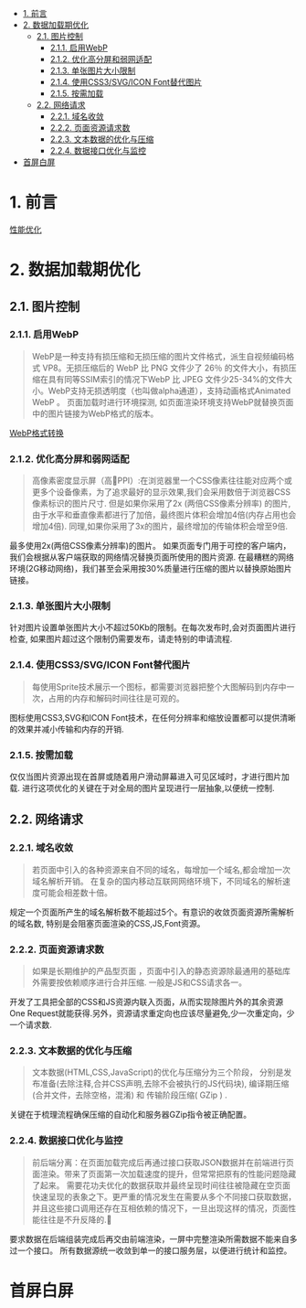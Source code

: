 <!-- TOC -->

- [1. 前言](#1-%E5%89%8D%E8%A8%80)
- [2. 数据加载期优化](#2-%E6%95%B0%E6%8D%AE%E5%8A%A0%E8%BD%BD%E6%9C%9F%E4%BC%98%E5%8C%96)
    - [2.1. 图片控制](#21-%E5%9B%BE%E7%89%87%E6%8E%A7%E5%88%B6)
        - [2.1.1. 启用WebP](#211-%E5%90%AF%E7%94%A8webp)
        - [2.1.2. 优化高分屏和弱网适配](#212-%E4%BC%98%E5%8C%96%E9%AB%98%E5%88%86%E5%B1%8F%E5%92%8C%E5%BC%B1%E7%BD%91%E9%80%82%E9%85%8D)
        - [2.1.3. 单张图片大小限制](#213-%E5%8D%95%E5%BC%A0%E5%9B%BE%E7%89%87%E5%A4%A7%E5%B0%8F%E9%99%90%E5%88%B6)
        - [2.1.4. 使用CSS3/SVG/ICON Font替代图片](#214-%E4%BD%BF%E7%94%A8css3svgicon-font%E6%9B%BF%E4%BB%A3%E5%9B%BE%E7%89%87)
        - [2.1.5. 按需加载](#215-%E6%8C%89%E9%9C%80%E5%8A%A0%E8%BD%BD)
    - [2.2. 网络请求](#22-%E7%BD%91%E7%BB%9C%E8%AF%B7%E6%B1%82)
        - [2.2.1. 域名收敛](#221-%E5%9F%9F%E5%90%8D%E6%94%B6%E6%95%9B)
        - [2.2.2. 页面资源请求数](#222-%E9%A1%B5%E9%9D%A2%E8%B5%84%E6%BA%90%E8%AF%B7%E6%B1%82%E6%95%B0)
        - [2.2.3. 文本数据的优化与压缩](#223-%E6%96%87%E6%9C%AC%E6%95%B0%E6%8D%AE%E7%9A%84%E4%BC%98%E5%8C%96%E4%B8%8E%E5%8E%8B%E7%BC%A9)
        - [2.2.4. 数据接口优化与监控](#224-%E6%95%B0%E6%8D%AE%E6%8E%A5%E5%8F%A3%E4%BC%98%E5%8C%96%E4%B8%8E%E7%9B%91%E6%8E%A7)
- [首屏白屏](#%E9%A6%96%E5%B1%8F%E7%99%BD%E5%B1%8F)

<!-- /TOC -->

# 1. 前言

[性能优化](https://www.w3cplus.com/performance/performance-tools.html)

# 2. 数据加载期优化

## 2.1. 图片控制

### 2.1.1. 启用WebP

>WebP是一种支持有损压缩和无损压缩的图片文件格式，派生自视频编码格式 VP8。无损压缩后的 WebP 比 PNG 文件少了 26％ 的文件大小，有损压缩在具有同等SSIM索引的情况下WebP 比 JPEG 文件少25-34%的文件大小。WebP支持无损透明度（也叫做alpha通道），支持动画格式Animated WebP 。
页面加载时进行环境探测, 如页面渲染环境支持WebP就替换页面中的图片链接为WebP格式的版本。 

[WebP格式转换](https://developers.google.com/speed/webp/download)

### 2.1.2. 优化高分屏和弱网适配

>高像素密度显示屏（高PPI）:在浏览器里一个CSS像素往往能对应两个或更多个设备像素，为了追求最好的显示效果,我们会采用数倍于浏览器CSS像素标识的图片尺寸. 但是如果你采用了2x (两倍CSS像素分辨率) 的图片,由于水平和垂直像素都进行了加倍，最终图片体积会增加4倍(内存占用也会增加4倍). 同理,如果你采用了3x的图片，最终增加的传输体积会增至9倍.

最多使用2x(两倍CSS像素分辨率)的图片。 如果页面专门用于可控的客户端内，我们会根据从客户端获取的网络情况替换页面所使用的图片资源. 在最糟糕的网络环境(2G移动网络)，我们甚至会采用按30%质量进行压缩的图片以替换原始图片链接。

### 2.1.3. 单张图片大小限制

 针对图片设置单张图片大小不超过50Kb的限制。在每次发布时,会对页面图片进行检查, 如果图片超过这个限制仍需要发布，请走特别的申请流程.

### 2.1.4. 使用CSS3/SVG/ICON Font替代图片

>每使用Sprite技术展示一个图标，都需要浏览器把整个大图解码到内存中一次，占用的内存和解码时间往往是可观的。

图标使用CSS3,SVG和ICON Font技术，在任何分辨率和缩放设置都可以提供清晰的效果并减小传输和内存的开销.

### 2.1.5. 按需加载

仅仅当图片资源出现在首屏或随着用户滑动屏幕进入可见区域时，才进行图片加载. 进行这项优化的关键在于对全局的图片呈现进行一层抽象,以便统一控制.

## 2.2. 网络请求

### 2.2.1. 域名收敛

>若页面中引入的各种资源来自不同的域名，每增加一个域名,都会增加一次域名解析开销。 在复杂的国内移动互联网网络环境下，不同域名的解析速度可能会相差数十倍。

规定一个页面所产生的域名解析数不能超过5个。有意识的收敛页面资源所需解析的域名数, 特别是会阻塞页面渲染的CSS,JS,Font资源。

### 2.2.2. 页面资源请求数

>如果是长期维护的产品型页面 ，页面中引入的静态资源除最通用的基础库外需要按依赖顺序进行合并压缩. 一般是JS和CSS请求各一。

开发了工具把全部的CSS和JS资源内联入页面，从而实现除图片外的其余资源One Request就能获得.另外，资源请求重定向也应该尽量避免,少一次重定向，少一个请求数.

### 2.2.3. 文本数据的优化与压缩

>文本数据(HTML,CSS,JavaScript)的优化与压缩分为三个阶段，
分别是发布准备(去除注释,合并CSS声明,去除不会被执行的JS代码块), 
编译期压缩(合并文件，去除空格，混淆) 和 传输阶段压缩( GZip ) . 

关键在于梳理流程确保压缩的自动化和服务器GZip指令被正确配置。

### 2.2.4. 数据接口优化与监控

>前后端分离：在页面加载完成后再通过接口获取JSON数据并在前端进行页面渲染。带来了页面第一次加载速度的提升，但常常把原有的性能问题隐藏了起来。 需要花功夫优化的数据获取并最终呈现时间往往被隐藏在空页面快速呈现的表象之下。更严重的情况发生在需要从多个不同接口获取数据，并且这些接口调用还存在互相依赖的情况下，一旦出现这样的情况，页面性能往往是不升反降的.

要求数据在后端组装完成后再交由前端渲染，一屏中完整渲染所需数据不能来自多过一个接口。 所有数据源统一收敛到单一的接口服务层，以便进行统计和监控。

# 首屏白屏


